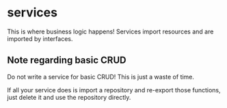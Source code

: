 # services

This is where business logic happens! Services import resources and are imported by interfaces.

## Note regarding basic CRUD

Do not write a service for basic CRUD! This is just a waste of time.

If all your service does is import a repository and re-export those functions, just delete it and use the repository directly.
